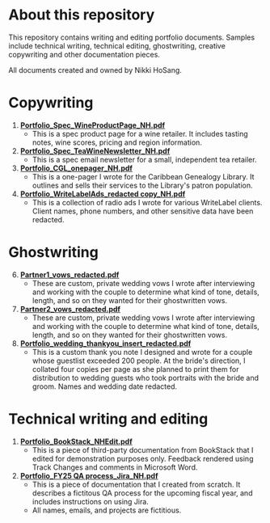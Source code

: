 # About this repository 
This repository contains writing and editing portfolio documents. Samples include technical writing, technical editing, ghostwriting, creative copywriting and other documentation pieces. 

All documents created and owned by Nikki HoSang. 

# Copywriting
1. [**Portfolio_Spec_WineProductPage_NH.pdf**](Portfolio_Spec_WineProductPage_NH.pdf)
   - This is a spec product page for a wine retailer. It includes tasting notes, wine scores, pricing and region information. 
2. [**Portfolio_Spec_TeaWineNewsletter_NH.pdf**](Portfolio_Spec_TeaWineNewsletter_NH.pdf)
    - This is a spec email newsletter for a small, independent tea retailer.
3. [**Portfolio_CGL_onepager_NH.pdf**](Portfolio_CGL_onepager_NH.pdf)
   - This is a one-pager I wrote for the Caribbean Genealogy Library. It outlines and sells their services to the Library's patron population.
4. [**Portfolio_WriteLabelAds_redacted copy_NH.pdf**](Portfolio_WriteLabelAds_redacted_copy_NH.pdf)
   - This is a collection of radio ads I wrote for various WriteLabel clients. Client names, phone numbers, and other sensitive data have been redacted.
  
# Ghostwriting
6. [**Partner1_vows_redacted.pdf**](Partner1_vows_redacted.pdf)
     - These are custom, private wedding vows I wrote after interviewing and working with the couple to determine what kind of tone, details, length, and so on they wanted for their ghostwritten vows.
7. [**Partner2_vows_redacted.pdf**](Partner2_vows_redacted.pdf)
     - These are custom, private wedding vows I wrote after interviewing and working with the couple to determine what kind of tone, details, length, and so on they wanted for their ghostwritten vows.
8. [**Portfolio_wedding_thankyou_insert_redacted.pdf**](Portfolio_wedding_thankyou_insert_redacted.pdf)
     - This is a custom thank you note I designed and wrote for a couple whose guestlist exceeded 200 people. At the bride's direction, I collated four copies per page as she planned to print them for distribution to wedding guests who took portraits with the bride and groom. Names and wedding date redacted. 

# Technical writing and editing
1. [**Portfolio_BookStack_NHEdit.pdf**](Portfolio_BookStack_NHEdit.pdf) 
   - This is a piece of third-party documentation from BookStack that I edited for demonstration purposes only. Feedback rendered using Track Changes and comments in Microsoft Word. 
2. [**Portfolio_FY25 QA process_Jira_NH.pdf**](Portfolio_FY25_QA_process_Jira_NH.pdf)
   - This is a piece of documentation that I created from scratch. It describes a fictitous QA process for the upcoming fiscal year, and includes instructions on using Jira.
   - All names, emails, and projects are fictitious.
